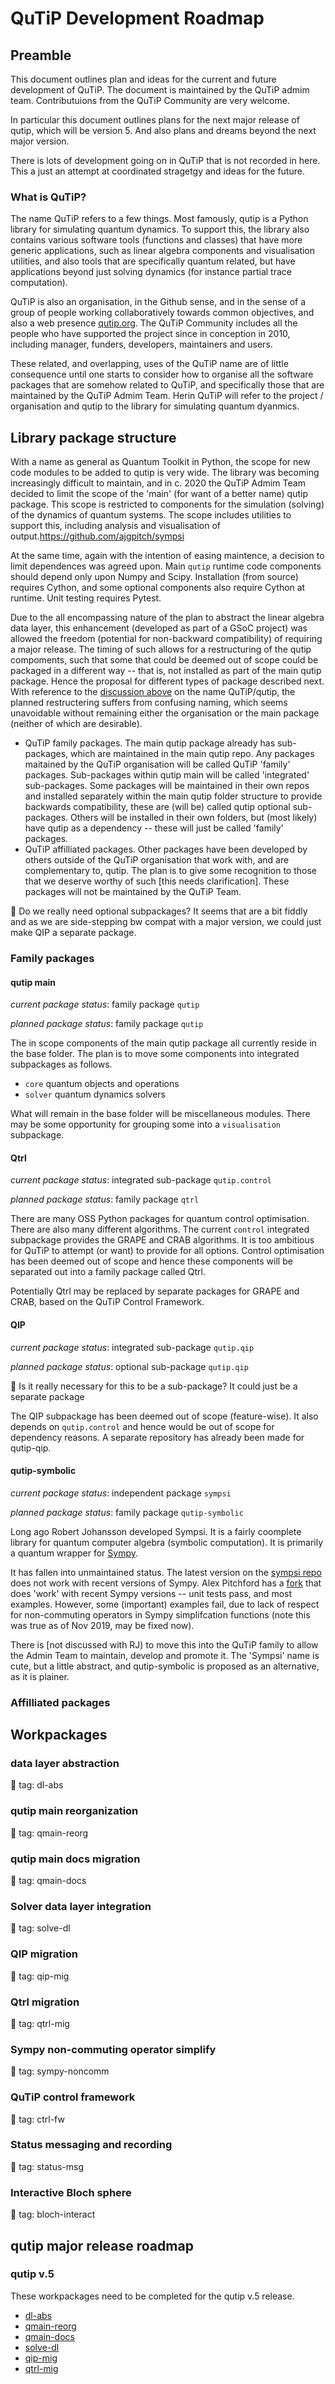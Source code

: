 # QuTiP Development Roadmap

## Preamble
This document outlines plan and ideas for the current and future development of QuTiP.
The document is maintained by the QuTiP admim team. Contributuions from the QuTiP Community are very welcome.

In particular this document outlines plans for the next major release of qutip, which will be version 5. 
And also plans and dreams beyond the next major version.

There is lots of development going on in QuTiP that is not recorded in here. This a just an attempt at coordinated stragetgy and ideas for the future.

### What is QuTiP?
The name QuTiP refers to a few things. 
Most famously, qutip is a Python library for simulating quantum dynamics. 
To support this, the library also contains various software tools (functions and classes) that have more generic applications, such as linear algebra components and visualisation utilities, and also tools that are specifically quantum related, but have applications beyond just solving dynamics (for instance partial trace computation).

QuTiP is also an organisation, in the Github sense, and in the sense of a group of people working collaboratively towards common objectives, and also a web presence [qutip.org](http://qutip.org/). The QuTiP Community includes all the people who have supported the project since in conception in 2010, including manager, funders, developers, maintainers and users.

These related, and overlapping, uses of the QuTiP name are of little consequence until one starts to consider how to organise all the software packages that are somehow related to QuTiP, and specifically those that are maintained by the QuTiP Admim Team. Herin QuTiP will refer to the project / organisation and qutip to the library for simulating quantum dyanmics.

## Library package structure

With a name as general as Quantum Toolkit in Python, the scope for new code modules to be added to qutip is very wide. The library was becoming increasingly difficult to maintain, and in c. 2020 the QuTiP Admim Team decided to limit the scope of the 'main' (for want of a better name) qutip package. 
This scope is restricted to components for the simulation (solving) of the dynamics of quantum systems.
The scope includes utilities to support this, including analysis and visualisation of output.https://github.com/ajgpitch/sympsi

At the same time, again with the intention of easing maintence, a decision to limit dependences was agreed upon.
Main `qutip` runtime code components should depend only upon Numpy and Scipy. 
Installation (from source) requires Cython, and some optional components also require Cython at runtime.
Unit testing requires Pytest.

Due to the all encompassing nature of the plan to abstract the linear algebra data layer, this enhancement (developed as part of a GSoC project) was allowed the freedom (potential for non-backward compatibility) of requiring a major release. The timing of such allows for a restructuring of the qutip compoments, such that some that could be deemed out of scope could be packaged in a different way -- that is, not installed as part of the main qutip package. Hence the proposal for different types of package described next. With reference to the [discussion above](#what-is-qutip) on the name QuTiP/qutip, the planned restructering suffers from confusing naming, which seems unavoidable without remaining either the organisation or the main package (neither of which are desirable).

 - QuTiP family packages. The main qutip package already has sub-packages, which are maintained in the main qutip repo. Any packages maitained by the QuTiP organisation will be called QuTiP 'family' packages. Sub-packages within qutip main will be called 'integrated' sub-packages. Some packages will be maintained in their own repos and installed separately within the main qutip folder structure to provide backwards compatibility, these are (will be) called qutip optional sub-packages. Others will be installed in their own folders, but (most likely) have qutip as a dependency -- these will just be called 'family' packages.
 - QuTiP affilliated packages. Other packages have been developed by others outside of the QuTiP organisation that work with, and are complementary to, qutip. The plan is to give some recognition to those that we deserve worthy of such [this needs clarification]. These packages will not be maintained by the QuTiP Team.
 
 &#x1F537; Do we really need optional subpackages? It seems that are a bit fiddly and as we are side-stepping bw compat with a major version, we could just make QIP a separate package.
 
 ### Family packages
 #### qutip main
 *current package status*: family package `qutip`
 
 *planned package status*: family package `qutip`
 
 The in scope components of the main qutip package all currently reside in the base folder.
 The plan is to move some components into integrated subpackages as follows.
 
 - `core` quantum objects and operations
 - `solver` quantum dynamics solvers
 
 What will remain in the base folder will be miscellaneous modules. There may be some opportunity for grouping some into a `visualisation` subpackage.
 
  #### Qtrl
 *current package status*: integrated sub-package `qutip.control`
 
 *planned package status*: family package `qtrl`
 
 There are many OSS Python packages for quantum control optimisation. There are also many different algorithms. 
 The current `control` integrated subpackage provides the GRAPE and CRAB algorithms. 
 It is too ambitious for QuTiP to attempt (or want) to provide for all options.
 Control optimisation has been deemed out of scope and hence these components will be separated out into a family package called Qtrl.
 
 Potentially Qtrl may be replaced by separate packages for GRAPE and CRAB, based on the QuTiP Control Framework.
 
 #### QIP
 *current package status*: integrated sub-package `qutip.qip`
 
 *planned package status*: optional sub-package `qutip.qip`
 
&#x1F537; Is it really necessary for this to be a sub-package? It could just be a separate package

The QIP subpackage has been deemed out of scope (feature-wise). It also depends on `qutip.control` and hence would be out of scope for dependency reasons.
A separate repository has already been made for qutip-qip.
 
 #### qutip-symbolic
 *current package status*: independent package `sympsi`
 
 *planned package status*: family package `qutip-symbolic`
 
 Long ago Robert Johansson developed Sympsi. It is a fairly coomplete library for quantum computer algebra (symbolic computation). 
 It is primarily a quantum wrapper for [Sympy](https://www.sympy.org).
 
 It has fallen into unmaintained status. The latest version on the [sympsi repo](https://github.com/sympsi/sympsi) does not work with recent versions of Sympy.
 Alex Pitchford has a [fork](https://github.com/ajgpitch/sympsi) that does 'work' with recent Sympy versions -- unit tests pass, and most examples. 
 However, some (important) examples fail, due to lack of respect for non-commuting operators in Sympy simplifcation functions (note this was true as of Nov 2019, may be fixed now).
 
 There is [not discussed with RJ) to move this into the QuTiP family to allow the Admin Team to maintain, develop and promote it. 
 The 'Sympsi' name is cute, but a little abstract, and qutip-symbolic is proposed as an alternative, as it is plainer.
 
 ### Affilliated packages
 

 ## Workpackages
 
 ### data layer abstraction 
 &#x1F535; tag: dl-abs
 
 ### qutip main reorganization
 &#x1F535; tag: qmain-reorg
 
 ### qutip main docs migration
 &#x1F535; tag: qmain-docs
 
 ### Solver data layer integration
 &#x1F535; tag: solve-dl
 
 ### QIP migration
 &#x1F535; tag: qip-mig
 
 ### Qtrl migration
 &#x1F535; tag: qtrl-mig
 
 ### Sympy non-commuting operator simplify
 &#x1F535; tag: sympy-noncomm
 
 ### QuTiP control framework
 &#x1F535; tag: ctrl-fw
 
 ### Status messaging and recording
 &#x1F535; tag: status-msg
 
 ### Interactive Bloch sphere
 &#x1F535; tag: bloch-interact
 
 ## qutip major release roadmap
 
 ### qutip v.5
 These workpackages need to be completed for the qutip v.5 release.
 
  - [dl-abs](#data-layer-abstraction)
  - [qmain-reorg](#qutip-main-reorganization)
  - [qmain-docs](#qutip-main-docs-migration)
  - [solve-dl](#solver-data-layer-integration)
  - [qip-mig](#qip-migration)
  - [qtrl-mig](#qtrl-migration)
  
 


